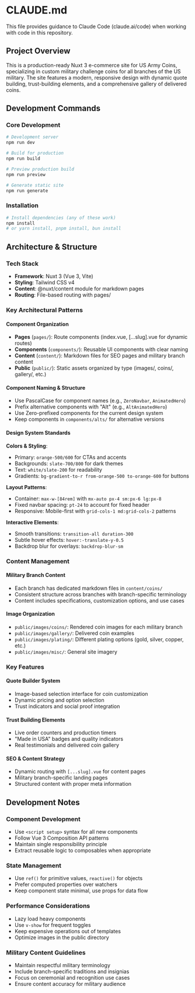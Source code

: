 # CLAUDE.md

This file provides guidance to Claude Code (claude.ai/code) when working with code in this repository.

## Project Overview

This is a production-ready Nuxt 3 e-commerce site for US Army Coins, specializing in custom military challenge coins for all branches of the US military. The site features a modern, responsive design with dynamic quote building, trust-building elements, and a comprehensive gallery of delivered coins.

## Development Commands

### Core Development
```bash
# Development server
npm run dev

# Build for production
npm run build

# Preview production build
npm run preview

# Generate static site
npm run generate
```

### Installation
```bash
# Install dependencies (any of these work)
npm install
# or yarn install, pnpm install, bun install
```

## Architecture & Structure

### Tech Stack
- **Framework**: Nuxt 3 (Vue 3, Vite)
- **Styling**: Tailwind CSS v4
- **Content**: @nuxt/content module for markdown pages
- **Routing**: File-based routing with pages/

### Key Architectural Patterns

#### Component Organization
- **Pages** (`pages/`): Route components (index.vue, [...slug].vue for dynamic routes)
- **Components** (`components/`): Reusable UI components with clear naming
- **Content** (`content/`): Markdown files for SEO pages and military branch content
- **Public** (`public/`): Static assets organized by type (images/, coins/, gallery/, etc.)

#### Component Naming & Structure
- Use PascalCase for component names (e.g., `ZeroNavbar`, `AnimatedHero`)
- Prefix alternative components with "Alt" (e.g., `AltAnimatedHero`)
- Use Zero-prefixed components for the current design system
- Keep components in `components/alts/` for alternative versions

#### Design System Standards

**Colors & Styling**:
- Primary: `orange-500/600` for CTAs and accents
- Backgrounds: `slate-700/800` for dark themes
- Text: `white/slate-200` for readability
- Gradients: `bg-gradient-to-r from-orange-500 to-orange-600` for buttons

**Layout Patterns**:
- Container: `max-w-[84rem]` with `mx-auto px-4 sm:px-6 lg:px-8`
- Fixed navbar spacing: `pt-24` to account for fixed header
- Responsive: Mobile-first with `grid-cols-1 md:grid-cols-2` patterns

**Interactive Elements**:
- Smooth transitions: `transition-all duration-300`
- Subtle hover effects: `hover:-translate-y-0.5`
- Backdrop blur for overlays: `backdrop-blur-sm`

### Content Management

#### Military Branch Content
- Each branch has dedicated markdown files in `content/coins/`
- Consistent structure across branches with branch-specific terminology
- Content includes specifications, customization options, and use cases

#### Image Organization
- `public/images/coins/`: Rendered coin images for each military branch
- `public/images/gallery/`: Delivered coin examples
- `public/images/plating/`: Different plating options (gold, silver, copper, etc.)
- `public/images/misc/`: General site imagery

### Key Features

#### Quote Builder System
- Image-based selection interface for coin customization
- Dynamic pricing and option selection
- Trust indicators and social proof integration

#### Trust Building Elements
- Live order counters and production timers
- "Made in USA" badges and quality indicators
- Real testimonials and delivered coin gallery

#### SEO & Content Strategy
- Dynamic routing with `[...slug].vue` for content pages
- Military branch-specific landing pages
- Structured content with proper meta information

## Development Notes

### Component Development
- Use `<script setup>` syntax for all new components
- Follow Vue 3 Composition API patterns
- Maintain single responsibility principle
- Extract reusable logic to composables when appropriate

### State Management
- Use `ref()` for primitive values, `reactive()` for objects
- Prefer computed properties over watchers
- Keep component state minimal, use props for data flow

### Performance Considerations
- Lazy load heavy components
- Use `v-show` for frequent toggles
- Keep expensive operations out of templates
- Optimize images in the public directory

### Military Content Guidelines
- Maintain respectful military terminology
- Include branch-specific traditions and insignias
- Focus on ceremonial and recognition use cases
- Ensure content accuracy for military audience